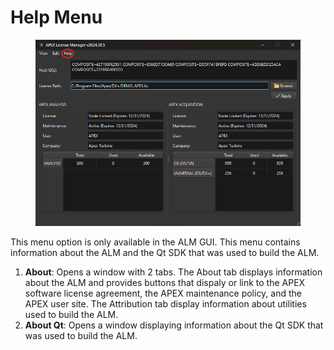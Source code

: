 # Help Menu

<figure><img src="../.gitbook/assets/ALMwindow2 - help .png" alt=""><figcaption></figcaption></figure>

This menu option is only available in the ALM GUI. This menu contains information about the ALM and the Qt SDK that was used to build the ALM.

1. **About**: Opens a window with 2 tabs. The About tab displays information about the ALM and provides buttons that dispaly or link to the APEX software license agreement, the APEX maintenance policy, and the APEX user site. The Attribution tab display information about utilities used to build the ALM.
2. **About Qt**: Opens a window displaying information about the Qt SDK that was used to build the ALM.
